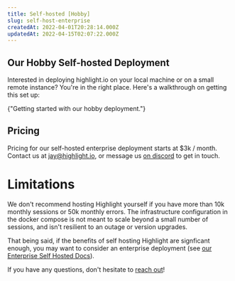```yaml
---
title: Self-hosted [Hobby]
slug: self-host-enterprise
createdAt: 2022-04-01T20:28:14.000Z
updatedAt: 2022-04-15T02:07:22.000Z
---
```


## Our Hobby Self-hosted Deployment

Interested in deploying highlight.io on your local machine or on a small remote instance? You're in the right place. Here's a walkthrough on getting this set up:

<DocsCardGroup>
    <DocsCard title="Hobby Deployment Guide" href="../../../getting-started/self-host/self-hosted-hobby-guide.md">
        {"Getting started with our hobby deployment."}
    </DocsCard>
</DocsCardGroup>

## Pricing

Pricing for our self-hosted enterprise deployment starts at $3k / month. Contact us at jay@highlight.io, or message us [on discord](https://community.highlight.io) to get in touch.

# Limitations

We don't recommend hosting Highlight yourself if you have more than 10k monthly sessions or 50k monthly errors. The infrastructure configuration in the docker compose is not meant to scale beyond a small number of sessions, and isn't resilient to an outage or version upgrades.

That being said, if the benefits of self hosting Highlight are signficant enough, you may want to consider an enterprise deployment (see [our Enterprise Self Hosted Docs](./self-host-enterprise.md)).

If you have any questions, don't hesitate to [reach out](https://community.highlight.io)!
